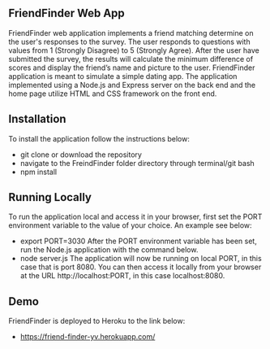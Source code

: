 ## FriendFinder Web App
FriendFinder web application implements a friend matching determine on the user's responses to the survey. The user responds to questions with values from 1 (Strongly Disagree) to 5 (Strongly Agree). After the user have submitted the survey, the results will calculate the minimum difference of scores and display the friend’s name and picture to the user. 
FriendFinder application is meant to simulate a simple dating app. The application implemented using a Node.js and Express server on the back end and the home page utilize HTML and CSS framework on the front end.

## Installation
To install the application follow the instructions below:
*	git clone or download the repository
*	navigate to the FreindFinder folder directory through terminal/git bash
* npm install
 
## Running Locally
To run the application local and access it in your browser, first set the PORT environment variable to the value of your choice. An example see below:
* export PORT=3030
After the PORT environment variable has been set, run the Node.js application with the command below.
* node server.js
The application will now be running on local PORT, in this case that is port 8080. You can then access it locally from your browser at the URL http://localhost:PORT, in this case localhost:8080.

## Demo
FriendFinder is deployed to Heroku to the link below: 
* https://friend-finder-yv.herokuapp.com/
